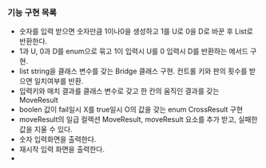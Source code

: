 ### 기능 구현 목록

- 숫자를 입력 받으면 숫자만큼 1이나0을 생성하고 1를 U로 0을 D로 바꾼 후 List로 반환한다.
- 1과 U, 0과 D를 enum으로 묶고 1이 입력시 U를 0 입력시 D를 반환하는 메서드 구현.
- list string을 클래스 변수를 갖는 Bridge 클래스 구현. 컨트롤 키와 판의 횟수를 받으면 일치여부를 반환.
- 입력키와 매치 결과를 클래스 변수로 갖고 한 칸의 움직인 결과를 갖는 MoveResult
- boolen 값이 fail일시 X를 true일시 O의 값을 갖는 enum CrossResult 구현
- moveResult의 일급 컬렉션 MoveResult, moveResult 요소를 추가 받고, 실패한 값을 지울 수 있다.
- 숫자 입력화면을 출력한다.
- 재시작 입력 화면을 출력한다.
- 